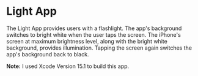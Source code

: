 # Light App

The Light App provides users with a flashlight. The app's background switches to bright white when the user taps the screen. The iPhone's screen at maximum brightness level, along with the bright white background, provides illumination. Tapping the screen again switches the app's background back to black.

**Note:** I used Xcode Version 15.1 to build this app.
